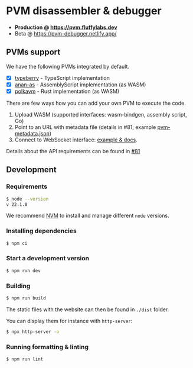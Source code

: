 # PVM disassembler & debugger

- **Production @ https://pvm.fluffylabs.dev**
- Beta @ https://pvm-debugger.netlify.app/

## PVMs support

We have the following PVMs integrated by default.

- [x] [typeberry](https://github.com/fluffylabs/typeberry) - TypeScript implementation
- [x] [anan-as](https://github.com/tomusdrw/ananas) - AssemblyScript implementation (as WASM)
- [x] [polkavm](https://github.com/paritytech/polkavm) - Rust implementation (as WASM)

There are few ways how you can add your own PVM to execute the code.

1. Upload WASM (supported interfaces: wasm-bindgen, assembly script, Go)
2. Point to an URL with metadata file (details in #81; example [pvm-metadata.json](https://github.com/tomusdrw/polkavm/blob/gh-pages/pvm-metadata.json))
3. Connect to WebSocket interface: [example & docs](https://github.com/wkwiatek/pvm-ws-rpc).

Details about the API requirements can be found in [#81](https://github.com/FluffyLabs/pvm-debugger/issues/81)

## Development

### Requirements

```bash
$ node --version
v 22.1.0
```

We recommend [NVM](https://github.com/nvm-sh/nvm) to install and manage different
`node` versions.

### Installing dependencies

```bash
$ npm ci
```

### Start a development version

```bash
$ npm run dev
```

### Building

```bash
$ npm run build
```

The static files with the website can then be found in `./dist` folder.

You can display them for instance with `http-server`:

```bash
$ npx http-server -o
```

### Running formatting & linting

```bash
$ npm run lint
```
